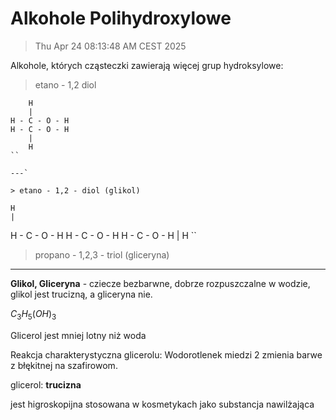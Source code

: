 # Alkohole Polihydroxylowe

> Thu Apr 24 08:13:48 AM CEST 2025

Alkohole, których cząsteczki zawierają więcej grup hydroksylowe:

> etano - 1,2 diol

```
    H
    |
H - C - O - H
H - C - O - H
    |
    H
``

---`

> etano - 1,2 - diol (glikol)

```
    H
    |
H - C - O - H
H - C - O - H
H - C - O - H
    |
    H
``

> propano - 1,2,3 - triol (gliceryna)

---

**Glikol, Gliceryna** - cziecze bezbarwne, dobrze rozpuszczalne w wodzie, glikol jest trucizną, a gliceryna nie.

$C_3 H_5 (OH)_3$

Glicerol jest mniej lotny niż woda

Reakcja charakterystyczna glicerolu: Wodorotlenek miedzi 2 zmienia barwe z błękitnej na szafirowom.

glicerol: **trucizna**

jest higroskopijna stosowana w kosmetykach jako substancja nawilżająca
